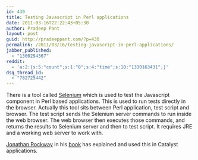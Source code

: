 ```yaml
---
id: 430
title: Testing Javascript in Perl applications
date: 2011-03-16T22:22:43+05:30
author: Pradeep Pant
layout: post
guid: http://pradeeppant.com/?p=430
permalink: /2011/03/16/testing-javascript-in-perl-applications/
jabber_published:
  - "1300294367"
reddit:
  - 'a:2:{s:5:"count";s:1:"0";s:4:"time";s:10:"1330163431";}'
dsq_thread_id:
  - "782725442"
---
```

There is a tool called <a href="http://seleniumhq.org/" target="_blank">Selenium</a> which is used to test the Javascript component in Perl based applications. This is used to run tests directly in the browser. Actually this tool sits between Perl application, test script and browser. The test script sends the Selenium server commands to run inside the web browser. The web browser then executes those commands, and returns the results to Selenium server and then to test script. It requires JRE and a working web server to work with.

<a href="http://search.cpan.org/~jrockway/" target="_blank">Jonathan Rockway</a> in his <a href="https://www.packtpub.com/catalyst-perl-web-application/book" target="_blank">book</a> has explained and used this in Catalyst applications.